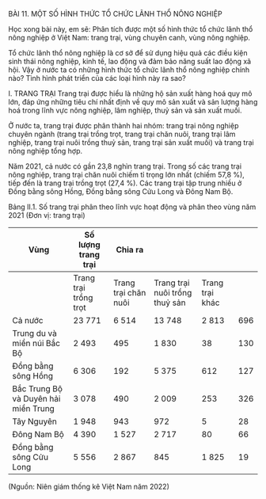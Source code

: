 BÀI 11. MỘT SỐ HÌNH THỨC TỔ CHỨC LÃNH THỔ NÔNG NGHIỆP

Học xong bài này, em sẽ:
Phân tích được một số hình thức tổ chức lãnh thổ nông nghiệp ở Việt Nam: trang trại, vùng chuyên canh, vùng nông nghiệp.

Tổ chức lãnh thổ nông nghiệp là cơ sở để sử dụng hiệu quả các điều kiện sinh thái nông nghiệp, kinh tế, lao động và đảm bảo năng suất lao động xã hội. Vậy ở nước ta có những hình thức tổ chức lãnh thổ nông nghiệp chính nào? Tình hình phát triển của các loại hình này ra sao?

I. TRANG TRẠI
Trang trại được hiểu là những hộ sản xuất hàng hoá quy mô lớn, đáp ứng những tiêu chí nhất định về quy mô sản xuất và sản lượng hàng hoá trong lĩnh vực nông nghiệp, lâm nghiệp, thuỷ sản và sản xuất muối.

Ở nước ta, trang trại được phân thành hai nhóm: trang trại nông nghiệp chuyên ngành (trang trại trồng trọt, trang trại chăn nuôi, trang trại lâm nghiệp, trang trại nuôi trồng thuỷ sản, trang trại sản xuất muối) và trang trại nông nghiệp tổng hợp.

Năm 2021, cả nước có gần 23,8 nghìn trang trại. Trong số các trang trại nông nghiệp, trang trại chăn nuôi chiếm tỉ trọng lớn nhất (chiếm 57,8 %), tiếp đến là trang trại trồng trọt (27,4 %). Các trang trại tập trung nhiều ở Đồng bằng sông Hồng, Đồng bằng sông Cửu Long và Đông Nam Bộ.

Bảng II.1. Số trang trại phân theo lĩnh vực hoạt động và phân theo vùng năm 2021
(Đơn vị: trang trại)

Vùng | Số lượng trang trại | Chia ra | | | |
--- | --- | --- | --- | --- | ---
 | | Trang trại trồng trọt | Trang trại chăn nuôi | Trang trại nuôi trồng thuỷ sản | Trang trại khác
Cả nước | 23 771 | 6 514 | 13 748 | 2 813 | 696
Trung du và miền núi Bắc Bộ | 2 493 | 495 | 1 830 | 38 | 130
Đồng bằng sông Hồng | 6 306 | 192 | 5 375 | 612 | 127
Bắc Trung Bộ và Duyên hải miền Trung | 3 078 | 490 | 2 009 | 253 | 326
Tây Nguyên | 1 948 | 943 | 972 | 5 | 28
Đông Nam Bộ | 4 390 | 1 527 | 2 717 | 80 | 66
Đồng bằng sông Cửu Long | 5 556 | 2 867 | 845 | 1 825 | 19

(Nguồn: Niên giám thống kê Việt Nam năm 2022)